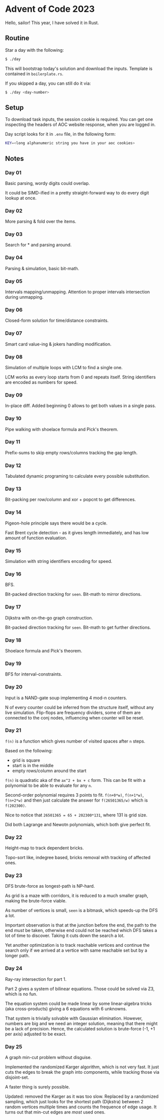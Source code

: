 # Advent of Code 2023

Hello, sailor! This year, I have solved it in Rust.

## Routine

Star a day with the following:
```bash
$ ./day
```

This will bootstrap today's solution and download the inputs.
Template is contained in `boilerplate.rs`.

If you skipped a day, you can still do it via:
```bash
$ ./day <day-number>
```

## Setup

To download task inputs, the session cookie is required.
You can get one inspecting the headers of AOC website response,
when you are logged in.

Day script looks for it in `.env` file, in the following form:

```bash
KEY=<long alphanumeric string you have in your aoc cookies>
```

## Notes

### Day 01

Basic parsing, wordy digits could overlap.

It could be SIMD-ified in a pretty straight-forward way to do every
digit lookup at once.

### Day 02

More parsing & fold over the items.

### Day 03

Search for * and parsing around.

### Day 04

Parsing & simulation, basic bit-math.

### Day 05

Intervals mapping/unmapping. Attention to proper intervals
intersection during unmapping.

### Day 06

Closed-form solution for time/distance constraints.

### Day 07

Smart card value-ing & jokers handling modification.

### Day 08

Simulation of multiple loops with LCM to find a single one.

LCM works as every loop starts from 0 and repeats itself.
String identifiers are encoded as numbers for speed.

### Day 09

In-place diff. Added beginning 0 allows to get both values in a single pass.

### Day 10

Pipe walking with shoelace formula and Pick's theorem.

### Day 11

Prefix-sums to skip empty rows/columns tracking the gap length.

### Day 12

Tabulated dynamic programing to calculate every possible substitution.

### Day 13

Bit-packing per row/column and xor + popcnt to get differences.

### Day 14

Pigeon-hole principle says there would be a cycle.

Fast Brent cycle detection - as it gives length immediately, and has
low amount of function evaluation.

### Day 15

Simulation with string identifiers encoding for speed.

### Day 16

BFS.

Bit-packed direction tracking for `seen`.
Bit-math to mirror directions.

### Day 17

Dijkstra with on-the-go graph construction.

Bit-packed direction tracking for `seen`.
Bit-math to get further directions.

### Day 18

Shoelace formula and Pick's theorem.

### Day 19

BFS for interval-constraints.

### Day 20

Input is a NAND-gate soup implementing 4 mod-n counters.

N of every counter could be inferred from the structure itself,
without any live simulation. Flip-flops are frequency dividers, some
of them are connected to the conj nodes, influencing when counter will
be reset.

### Day 21

`f(n)` is a function which gives number of visited spaces after `n` steps.

Based on the following:
- grid is square
- start is in the middle
- empty rows/column around the start

`f(n)` is quadratic aka of the `ax^2 + bx + c` form.
This can be fit with a polynomial to be able to evaluate for any `n`.

Second-order polynomial requires 3 points to fit.
`f(n+0*w)`, `f(n+1*w)`, `f(n+2*w)` and then just calculate the answer
for `f(26501365/w)` which is `f(202300)`.

Nice to notice that `26501365 = 65 + 202300*131`, where 131 is grid
size.

Did both Lagrange and Newotn polynomials, which both give perfect fit.

### Day 22

Height-map to track dependent bricks.

Topo-sort like, indegree based, bricks removal with tracking of
affected ones.

### Day 23

DFS brute-force as longest-path is NP-hard.

As grid is a maze with corridors, it is reduced to a much smaller
graph, making the brute-force viable.

As number of vertices is small, `seen` is a bitmask, which speeds-up
the DFS a lot.

Important observation is that at the junction before the end, the path
to the end *must* be taken, otherwise end could not be reached which
DFS takes a lot of time to discover. Taking it cuts down the search a
lot.

Yet another optimization is to track reachable vertices and continue
the search only if we arrived at a vertice with same reachable set but
by a longer path.

### Day 24

Ray-ray intersection for part 1.

Part 2 gives a system of bilinear equations. Those could be solved via
Z3, which is no fun.

The equation system could be made linear by some linear-algebra tricks
(aka cross-products) giving a 6 equations with 6 unknowns.

That system is trivially solvable with Gaussian elimination. However,
numbers are big and we need an integer solution, meaning that there
might be a lack of precision. Hence, the calculated solution is
brute-force (-1, +1 per axis) adjusted to be exact.

### Day 25

A graph min-cut problem without disguise.

Implemented the randomized Karger algorithm, which is not very fast.
It just cuts the edges to break the graph into components, while
tracking those via disjoint-set.

A faster thing is surely possible.

Updated: removed the Karger as it was too slow. Replaced by a
randomized sampling, which just looks for the shortest path (Dijkstra)
between 2 random vertices multiple times and counts the frequence of
edge usage. It turns out that min-cut edges are *most* used ones.
